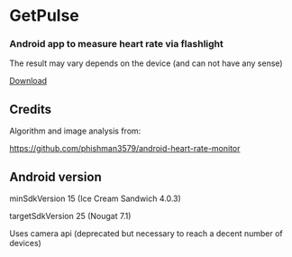 # GetPulse
### Android app to measure heart rate via flashlight
 
The result may vary depends on the device (and can not have any sense)

[Download](https://github.com/manurs/GetPulse/raw/master/GetPulse.apk)

## Credits
Algorithm and image analysis from:

https://github.com/phishman3579/android-heart-rate-monitor

## Android version
minSdkVersion 15 (Ice Cream Sandwich 4.0.3)

targetSdkVersion 25 (Nougat 7.1)

Uses camera api (deprecated but necessary to reach a decent number of devices)
